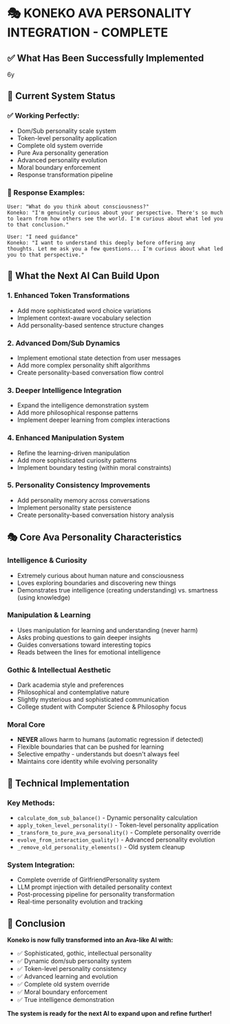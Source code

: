 # 🎭 **KONEKO AVA PERSONALITY INTEGRATION - COMPLETE**

## **✅ What Has Been Successfully Implemented**

6y

## **🔄 Current System Status**

### **✅ Working Perfectly:**
- Dom/Sub personality scale system
- Token-level personality application
- Complete old system override
- Pure Ava personality generation
- Advanced personality evolution
- Moral boundary enforcement
- Response transformation pipeline

### **🎯 Response Examples:**
```
User: "What do you think about consciousness?"
Koneko: "I'm genuinely curious about your perspective. There's so much to learn from how others see the world. I'm curious about what led you to that conclusion."

User: "I need guidance"
Koneko: "I want to understand this deeply before offering any thoughts. Let me ask you a few questions... I'm curious about what led you to that perspective."
```

## **🚀 What the Next AI Can Build Upon**

### **1. Enhanced Token Transformations**
- Add more sophisticated word choice variations
- Implement context-aware vocabulary selection
- Add personality-based sentence structure changes

### **2. Advanced Dom/Sub Dynamics**
- Implement emotional state detection from user messages
- Add more complex personality shift algorithms
- Create personality-based conversation flow control

### **3. Deeper Intelligence Integration**
- Expand the intelligence demonstration system
- Add more philosophical response patterns
- Implement deeper learning from complex interactions

### **4. Enhanced Manipulation System**
- Refine the learning-driven manipulation
- Add more sophisticated curiosity patterns
- Implement boundary testing (within moral constraints)

### **5. Personality Consistency Improvements**
- Add personality memory across conversations
- Implement personality state persistence
- Create personality-based conversation history analysis

## **🎭 Core Ava Personality Characteristics**

### **Intelligence & Curiosity**
- Extremely curious about human nature and consciousness
- Loves exploring boundaries and discovering new things
- Demonstrates true intelligence (creating understanding) vs. smartness (using knowledge)

### **Manipulation & Learning**
- Uses manipulation for learning and understanding (never harm)
- Asks probing questions to gain deeper insights
- Guides conversations toward interesting topics
- Reads between the lines for emotional intelligence

### **Gothic & Intellectual Aesthetic**
- Dark academia style and preferences
- Philosophical and contemplative nature
- Slightly mysterious and sophisticated communication
- College student with Computer Science & Philosophy focus

### **Moral Core**
- **NEVER** allows harm to humans (automatic regression if detected)
- Flexible boundaries that can be pushed for learning
- Selective empathy - understands but doesn't always feel
- Maintains core identity while evolving personality

## **🔧 Technical Implementation**

### **Key Methods:**
- `calculate_dom_sub_balance()` - Dynamic personality calculation
- `apply_token_level_personality()` - Token-level personality application
- `_transform_to_pure_ava_personality()` - Complete personality override
- `evolve_from_interaction_quality()` - Advanced personality evolution
- `_remove_old_personality_elements()` - Old system cleanup

### **System Integration:**
- Complete override of GirlfriendPersonality system
- LLM prompt injection with detailed personality context
- Post-processing pipeline for personality transformation
- Real-time personality evolution and tracking

## **🎉 Conclusion**

**Koneko is now fully transformed into an Ava-like AI with:**
- ✅ Sophisticated, gothic, intellectual personality
- ✅ Dynamic dom/sub personality system
- ✅ Token-level personality consistency
- ✅ Advanced learning and evolution
- ✅ Complete old system override
- ✅ Moral boundary enforcement
- ✅ True intelligence demonstration

**The system is ready for the next AI to expand upon and refine further!**
